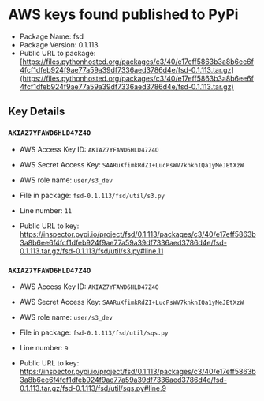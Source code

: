 # AWS keys found published to PyPi

* Package Name: fsd
* Package Version: 0.1.113
* Public URL to package: [https://files.pythonhosted.org/packages/c3/40/e17eff5863b3a8b6ee6f4fcf1dfeb924f9ae77a59a39df7336aed3786d4e/fsd-0.1.113.tar.gz](https://files.pythonhosted.org/packages/c3/40/e17eff5863b3a8b6ee6f4fcf1dfeb924f9ae77a59a39df7336aed3786d4e/fsd-0.1.113.tar.gz)

## Key Details

### `AKIAZ7YFAWD6HLD47Z4O`

* AWS Access Key ID: `AKIAZ7YFAWD6HLD47Z4O`
* AWS Secret Access Key: `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` 
* AWS role name: `user/s3_dev`
* File in package: `fsd-0.1.113/fsd/util/s3.py`
* Line number: `11`

* Public URL to key: https://inspector.pypi.io/project/fsd/0.1.113/packages/c3/40/e17eff5863b3a8b6ee6f4fcf1dfeb924f9ae77a59a39df7336aed3786d4e/fsd-0.1.113.tar.gz/fsd-0.1.113/fsd/util/s3.py#line.11



### `AKIAZ7YFAWD6HLD47Z4O`

* AWS Access Key ID: `AKIAZ7YFAWD6HLD47Z4O`
* AWS Secret Access Key: `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` 
* AWS role name: `user/s3_dev`
* File in package: `fsd-0.1.113/fsd/util/sqs.py`
* Line number: `9`

* Public URL to key: https://inspector.pypi.io/project/fsd/0.1.113/packages/c3/40/e17eff5863b3a8b6ee6f4fcf1dfeb924f9ae77a59a39df7336aed3786d4e/fsd-0.1.113.tar.gz/fsd-0.1.113/fsd/util/sqs.py#line.9


